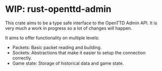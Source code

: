 # WIP: rust-openttd-admin

This crate aims to be a type safe interface to the OpenTTD Admin API. It is very much a work in progress so a lot of changes will happen.

It aims to offer functionality on multiple levels:

- Packets: Basic packet reading and building.
- Sockets: Abstractions that make it easier to setup the connection correctly.
- Game state: Storage of historical data and game state.
